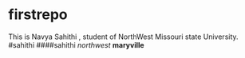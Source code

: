 # firstrepo
This is Navya Sahithi , student of NorthWest Missouri state University.
#sahithi
####sahithi
*northwest*
**maryville**